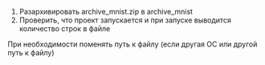 1. Разархивировать archive_mnist.zip в archive_mnist
2. Проверить, что проект запускается и при запуске выводится количество строк в файле

При необходимости поменять путь к файлу (если другая ОС или другой путь к файлу)
